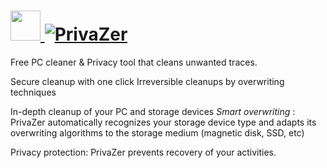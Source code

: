# [<img src="https://cdn.rawgit.com/AdmiringWorm/chocolatey-packages/17528bfd469d3642519db241e1ab1e838f226a77/icons/privazer.png" height="48" width="48" /> ![PrivaZer](https://img.shields.io/chocolatey/v/privazer.svg?label=PrivaZer%20(Install)&style=for-the-badge)](https://chocolatey.org/packages/privazer)

Free PC cleaner & Privacy tool that cleans unwanted traces.

Secure cleanup with one click Irreversible cleanups by overwriting techniques

In-depth cleanup of your PC and storage devices *Smart overwriting* : PrivaZer automatically recognizes your storage device type and adapts its overwriting algorithms to the storage medium (magnetic disk, SSD, etc)

Privacy protection: PrivaZer prevents recovery of your activities.
